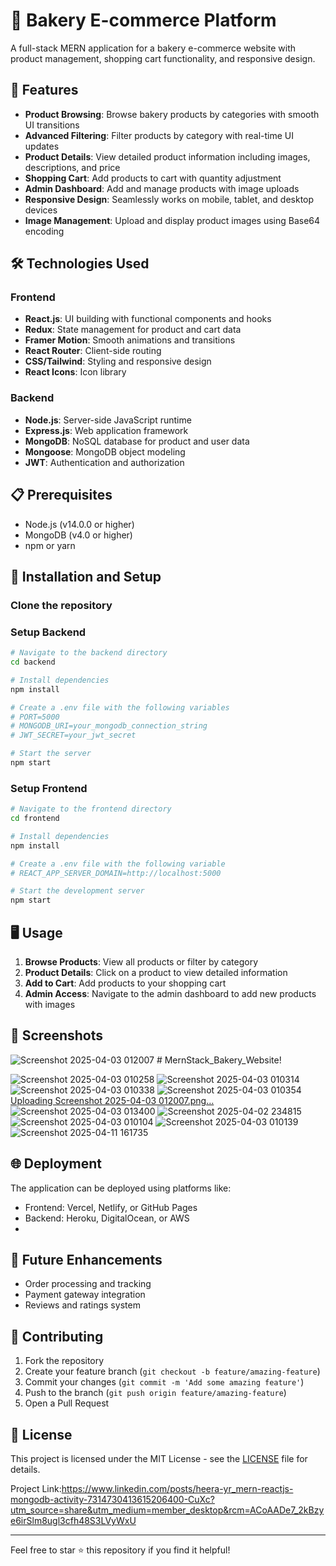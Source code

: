 

# 🍰 Bakery E-commerce Platform

A full-stack MERN application for a bakery e-commerce website with product management, shopping cart functionality, and responsive design.

## 🌟 Features

- **Product Browsing**: Browse bakery products by categories with smooth UI transitions
- **Advanced Filtering**: Filter products by category with real-time UI updates
- **Product Details**: View detailed product information including images, descriptions, and price
- **Shopping Cart**: Add products to cart with quantity adjustment
- **Admin Dashboard**: Add and manage products with image uploads
- **Responsive Design**: Seamlessly works on mobile, tablet, and desktop devices
- **Image Management**: Upload and display product images using Base64 encoding

## 🛠️ Technologies Used

### Frontend
- **React.js**: UI building with functional components and hooks
- **Redux**: State management for product and cart data
- **Framer Motion**: Smooth animations and transitions
- **React Router**: Client-side routing
- **CSS/Tailwind**: Styling and responsive design
- **React Icons**: Icon library

### Backend
- **Node.js**: Server-side JavaScript runtime
- **Express.js**: Web application framework
- **MongoDB**: NoSQL database for product and user data
- **Mongoose**: MongoDB object modeling
- **JWT**: Authentication and authorization

## 📋 Prerequisites

- Node.js (v14.0.0 or higher)
- MongoDB (v4.0 or higher)
- npm or yarn

## 🚀 Installation and Setup

### Clone the repository

### Setup Backend
```bash
# Navigate to the backend directory
cd backend

# Install dependencies
npm install

# Create a .env file with the following variables
# PORT=5000
# MONGODB_URI=your_mongodb_connection_string
# JWT_SECRET=your_jwt_secret

# Start the server
npm start
```

### Setup Frontend
```bash
# Navigate to the frontend directory
cd frontend

# Install dependencies
npm install

# Create a .env file with the following variable
# REACT_APP_SERVER_DOMAIN=http://localhost:5000

# Start the development server
npm start
```

## 🖥️ Usage

1. **Browse Products**: View all products or filter by category
2. **Product Details**: Click on a product to view detailed information
3. **Add to Cart**: Add products to your shopping cart
4. **Admin Access**: Navigate to the admin dashboard to add new products with images

## 📱 Screenshots
![Screenshot 2025-04-03 012007](https://github.com/user-attachments/assets/b5f1185b-6740-4fa3-8f16-ba5957283146) # MernStack_Bakery_Website!

![Screenshot 2025-04-03 010258](https://github.com/user-attachments/assets/e7cbffff-a316-4e8c-a609-c4b4b7254f8c)
![Screenshot 2025-04-03 010314](https://github.com/user-attachments/assets/b0bf33ec-7101-45da-8a47-d421a6877807)
![Screenshot 2025-04-03 010338](https://github.com/user-attachments/assets/3ae7dd30-5c55-463b-95ce-105fd60ad8b5)
![Screenshot 2025-04-03 010354](https://github.com/user-attachments/assets/07b10589-4a68-414c-b882-eb3ead95f4e4)
[Uploading Screenshot 2025-04-03 012007.png…]()
![Screenshot 2025-04-03 013400](https://github.com/user-attachments/assets/a2bbd5ae-c3f2-4db7-a1d1-92b73222578a)
![Screenshot 2025-04-02 234815](https://github.com/user-attachments/assets/538ff546-b2bf-4ea2-bcf5-f1baa5f4fe28)
![Screenshot 2025-04-03 010104](https://github.com/user-attachments/assets/d5d9f044-6d92-43a6-96b2-b9f9c51a8695)
![Screenshot 2025-04-03 010139](https://github.com/user-attachments/assets/229b42e1-7df5-4907-a258-86f034038520)
![Screenshot 2025-04-11 161735](https://github.com/user-attachments/assets/d4d2c61b-2d1f-47ea-9377-915749f40995)



## 🌐 Deployment

The application can be deployed using platforms like:
- Frontend: Vercel, Netlify, or GitHub Pages
- Backend: Heroku, DigitalOcean, or AWS
- 
## 🧪 Future Enhancements

- Order processing and tracking
- Payment gateway integration
- Reviews and ratings system

## 🤝 Contributing

1. Fork the repository
2. Create your feature branch (`git checkout -b feature/amazing-feature`)
3. Commit your changes (`git commit -m 'Add some amazing feature'`)
4. Push to the branch (`git push origin feature/amazing-feature`)
5. Open a Pull Request

## 📄 License

This project is licensed under the MIT License - see the [LICENSE](LICENSE) file for details.

Project Link:https://www.linkedin.com/posts/heera-yr_mern-reactjs-mongodb-activity-7314730413615206400-CuXc?utm_source=share&utm_medium=member_desktop&rcm=ACoAADe7_2kBzye6irSlm8ugl3cfh48S3LVyWxU

---

Feel free to star ⭐ this repository if you find it helpful!
